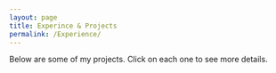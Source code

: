 ```yaml
---
layout: page
title: Experince & Projects
permalink: /Experience/
---
```



Below are some of my projects. Click on each one to see more details.
